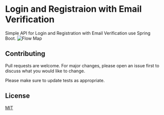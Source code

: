 # Login and Registraion with Email Verification
Simple API for Login and Registration with Email Verification use Spring Boot.
![Flow Map](https://github.com/gusrylmubarok/alpha-spring-security/blob/main/Figure1.png)

## Contributing
Pull requests are welcome. For major changes, please open an issue first to discuss what you would like to change.

Please make sure to update tests as appropriate.

## License
[MIT](https://github.com/gusrylmubarok/alpha-spring-security/blob/main/LICENSE.md)